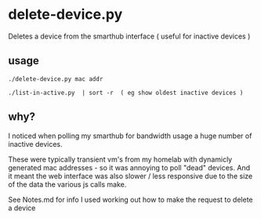 # delete-device.py

Deletes a device from the smarthub interface ( useful for inactive devices )

## usage
```
./delete-device.py mac addr

./list-in-active.py  | sort -r  ( eg show oldest inactive devices )
```

## why?

I noticed when polling my smarthub for bandwidth usage a huge number of inactive devices.

These were typically transient vm's from my homelab with dynamicly generated mac addresses - so it was annoying to poll "dead" devices. And it meant the web interface was also slower / less responsive due to the size of the data the various js calls make.

See Notes.md for info I used working out how to make the request to delete a device
